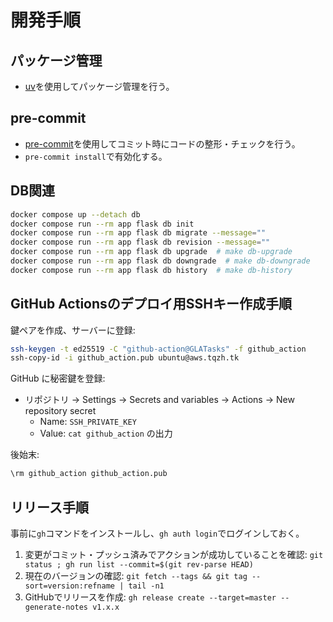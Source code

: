 # 開発手順

## パッケージ管理

- [uv](https://docs.astral.sh/uv/)を使用してパッケージ管理を行う。

## pre-commit

- [pre-commit](https://pre-commit.com/)を使用してコミット時にコードの整形・チェックを行う。
- `pre-commit install`で有効化する。

## DB関連

```bash
docker compose up --detach db
docker compose run --rm app flask db init
docker compose run --rm app flask db migrate --message=""
docker compose run --rm app flask db revision --message=""
docker compose run --rm app flask db upgrade  # make db-upgrade
docker compose run --rm app flask db downgrade  # make db-downgrade
docker compose run --rm app flask db history  # make db-history
```

## GitHub Actionsのデプロイ用SSHキー作成手順

鍵ペアを作成、サーバーに登録:

```bash
ssh-keygen -t ed25519 -C "github-action@GLATasks" -f github_action
ssh-copy-id -i github_action.pub ubuntu@aws.tqzh.tk
```

GitHub に秘密鍵を登録:

- リポジトリ → Settings → Secrets and variables → Actions → New repository secret
  - Name: `SSH_PRIVATE_KEY`
  - Value: `cat github_action` の出力

後始末:

```bash
\rm github_action github_action.pub
```

## リリース手順

事前に`gh`コマンドをインストールし、`gh auth login`でログインしておく。

1. 変更がコミット・プッシュ済みでアクションが成功していることを確認:
   `git status ; gh run list --commit=$(git rev-parse HEAD)`
2. 現在のバージョンの確認:
   `git fetch --tags && git tag --sort=version:refname | tail -n1`
3. GitHubでリリースを作成:
   `gh release create --target=master --generate-notes v1.x.x`
